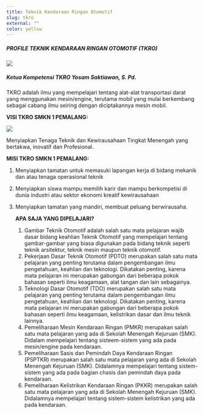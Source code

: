 ```yaml
---
title: Teknik Kendaraan Ringan Otomotif
slug: tkro
external: ""
color: yellow
---
```

##### **PROFILE TEKNIK KENDARAAN RINGAN OTOMOTIF (TKRO)**

![](https://res.cloudinary.com/smkn1pml/image/upload/c_scale,w_411/v1655717016/Jurusan/TKRO/tkro2_pijf0w.png)

##### Ketua Kompetensi TKRO Yosam Saktiawan, S. Pd.

TKRO adalah ilmu yang mempelajari tentang alat-alat transportasi darat yang menggunakan mesin/engine, terutama mobil yang mulai berkembang sebagai cabang ilmu seiring dengan diciptakannya mesin mobil. 

**VISI TKRO SMKN 1 PEMALANG:**

![](https://res.cloudinary.com/smkn1pml/image/upload/c_scale,w_342/v1655716903/Jurusan/TKRO/tkro1_kaqmp9.png)

Menyiapkan Tenaga Teknik dan Kewirausahaan Tingkat Menengah yang bertakwa, inovatif dan Profesional.

**MISI TKRO SMKN 1 PEMALANG:**

1. Menyiapkan tamatan untuk memasuki lapangan kerja di bidang mekanik dan atau tenaga operasional teknik
2. Menyiapkan siswa mampu memilih karir dan mampu berkompetisi di dunia industri atau sektor ekonomi kreatif kewirausahaan
3. Menyiapkan tamatan yang mandiri, membuat peluang berwirausaha.

   **APA SAJA YANG DIPELAJARI?**

   1. Gambar Teknik Otomotif adalah salah satu mata pelajaran wajib dasar bidang keahlian Teknik Otomotif yang mempelajari tentang gambar-gambar yang biasa digunakan pada bidang teknik seperti teknik arsitektur, teknik mesin maupun teknik otomotif.
   2. Pekerjaan Dasar Teknik Otomotif (PDTO) merupakan salah satu mata pelajaran yang penting terutama dalam pengembangan ilmu pengetahuan, keahlian dan teknologi. Dikatakan penting, karena mata pelajaran ini merupakan gabungan dari beberapa pokok bahasan seperti ilmu keagamaan, alat tangan dan lain sebagainya.
   3. Teknologi Dasar Otomotif (TDO) merupakan salah satu mata pelajaran yang penting terutama dalam pengembangan ilmu pengetahuan, keahlian dan teknologi. Dikatakan penting, karena mata pelajaran ini merupakan gabungan dari beberapa pokok bahasan seperti ilmu keagamaan, kelistrikan dasar dan ilmu teknik lainnya.
   4. Pemeliharaan Mesin Kendaraan Ringan (PMKR) merupakan salah satu mata pelajaran yang ada di Sekolah Menengah Kejuruan (SMK). Didalam mempelajari tentang sisteem-sistem yang ada pada mesin/engine pada kendaraan. 
   5. Pemeliharaan Sasis dan Pemindah Daya Kendaraan Ringan (PSPTKR) merupakan salah satu mata pelajaran yang ada di Sekolah Menengah Kejuruan (SMK). Didalamnya  mempelajari tentang sistem-sistem yang ada pada bagian chasis dan pemindah daya pada kendaraan. 
   6. Pemeliharaan Kelistrikan Kendaraan Ringan (PKKR) merupakan salah satu mata pelajaran yang ada di Sekolah Menengah Kejuruan (SMK). Didalamnya  mempelajari tentang sistem-sistem kelistrikan yang ada pada kendaraan.
